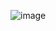 ![image](https://github.com/akshayblevel/Dotnet8-GlobalExceptionHandling/assets/38757471/32ede2b9-b048-40b2-a0fd-2c72fc908e6a)

